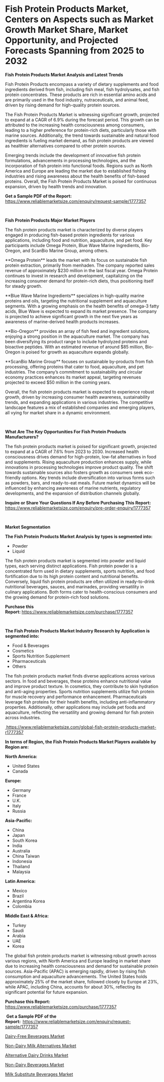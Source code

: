 <p><h1>Fish Protein Products Market, Centers on Aspects such as Market Growth Market Share, Market Opportunity, and Projected Forecasts Spanning from 2025 to 2032</h1></p><p><strong>Fish Protein Products Market Analysis and Latest Trends</strong></p>
<p><p>Fish Protein Products encompass a variety of dietary supplements and food ingredients derived from fish, including fish meal, fish hydrolysates, and fish protein concentrates. These products are rich in essential amino acids and are primarily used in the food industry, nutraceuticals, and animal feed, driven by rising demand for high-quality protein sources.</p><p>The Fish Protein Products Market is witnessing significant growth, projected to expand at a CAGR of 6.9% during the forecast period. This growth can be attributed to the increasing health consciousness among consumers, leading to a higher preference for protein-rich diets, particularly those with marine sources. Additionally, the trend towards sustainable and natural food ingredients is fueling market demand, as fish protein products are viewed as healthier alternatives compared to other protein sources.</p><p>Emerging trends include the development of innovative fish protein formulations, advancements in processing technologies, and the incorporation of fish protein into functional foods. Regions such as North America and Europe are leading the market due to established fishing industries and rising awareness about the health benefits of fish-based proteins. Overall, the Fish Protein Products Market is poised for continuous expansion, driven by health trends and innovation.</p></p>
<p><strong>Get a Sample PDF of the Report:&nbsp;</strong> <a href="https://www.reliablemarketsize.com/enquiry/request-sample/1777357?utm_campaign=1999&utm_medium=2&utm_source=Github&utm_content=ia&utm_term=07042025&utm_id=fish-protein-products">https://www.reliablemarketsize.com/enquiry/request-sample/1777357</a></p>
<p>&nbsp;</p>
<p><strong>Fish Protein Products Major Market Players</strong></p>
<p><p>The fish protein products market is characterized by diverse players engaged in producing fish-based protein ingredients for various applications, including food and nutrition, aquaculture, and pet food. Key participants include Omega Protein, Blue Wave Marine Ingredients, Bio-Oregon, and ScanBio Marine Group, among others.</p><p>**Omega Protein** leads the market with its focus on sustainable fish protein extraction, primarily from menhaden. The company reported sales revenue of approximately $230 million in the last fiscal year. Omega Protein continues to invest in research and development, capitalizing on the increasing consumer demand for protein-rich diets, thus positioning itself for steady growth.</p><p>**Blue Wave Marine Ingredients** specializes in high-quality marine proteins and oils, targeting the nutritional supplement and aquaculture segments. With a growing emphasis on the health benefits of omega-3 fatty acids, Blue Wave is expected to expand its market presence. The company is projected to achieve significant growth in the next five years as awareness of marine-derived health products increases.</p><p>**Bio-Oregon** provides an array of fish feed and ingredient solutions, enjoying a strong position in the aquaculture market. The company has been diversifying its product range to include hydrolyzed proteins and bioactive peptides. With an estimated revenue of around $85 million, Bio-Oregon is poised for growth as aquaculture expands globally.</p><p>**ScanBio Marine Group** focuses on sustainable by-products from fish processing, offering proteins that cater to food, aquaculture, and pet industries. The company’s commitment to sustainability and circular economy practices enhances its market appeal, targeting revenues projected to exceed $50 million in the coming years.</p><p>Overall, the fish protein products market is expected to experience robust growth, driven by increasing consumer health awareness, sustainability trends, and expanding applications in various industries. The competitive landscape features a mix of established companies and emerging players, all vying for market share in a dynamic environment.</p></p>
<p>&nbsp;</p>
<p><strong>What Are The Key Opportunities For Fish Protein Products Manufacturers?</strong></p>
<p><p>The fish protein products market is poised for significant growth, projected to expand at a CAGR of 7.6% from 2023 to 2030. Increased health consciousness drives demand for high-protein, low-fat alternatives in food and supplements. Rising aquaculture production enhances supply, while innovations in processing technologies improve product quality. The shift towards sustainable sources also fosters growth as consumers seek eco-friendly options. Key trends include diversification into various forms such as powders, bars, and ready-to-eat meals. Future market dynamics will be influenced by enhancing awareness of marine nutrients, regulatory developments, and the expansion of distribution channels globally.</p></p>
<p><strong>Inquire or Share Your Questions If Any Before Purchasing This Report:</strong> <a href="https://www.reliablemarketsize.com/enquiry/pre-order-enquiry/1777357?utm_campaign=1999&utm_medium=2&utm_source=Github&utm_content=ia&utm_term=07042025&utm_id=fish-protein-products">https://www.reliablemarketsize.com/enquiry/pre-order-enquiry/1777357</a></p>
<p>&nbsp;</p>
<p><strong>Market Segmentation</strong></p>
<p><strong>The Fish Protein Products Market Analysis by types is segmented into:</strong></p>
<p><ul><li>Powder</li><li>Liquid</li></ul></p>
<p><p>The fish protein products market is segmented into powder and liquid types, each serving distinct applications. Fish protein powder is a concentrated form used in dietary supplements, sports nutrition, and food fortification due to its high protein content and nutritional benefits. Conversely, liquid fish protein products are often utilized in ready-to-drink nutritional beverages, sauces, and marinades, providing versatility in culinary applications. Both forms cater to health-conscious consumers and the growing demand for protein-rich food solutions.</p></p>
<p><strong>Purchase this Report:&nbsp;</strong><a href="https://www.reliablemarketsize.com/purchase/1777357?utm_campaign=1999&utm_medium=2&utm_source=Github&utm_content=ia&utm_term=07042025&utm_id=fish-protein-products">https://www.reliablemarketsize.com/purchase/1777357</a></p>
<p>&nbsp;</p>
<p><strong>The Fish Protein Products Market Industry Research by Application is segmented into:</strong></p>
<p><ul><li>Food & Beverages</li><li>Cosmetics</li><li>Sports Nutrition Supplement</li><li>Pharmaceuticals</li><li>Others</li></ul></p>
<p><p>The fish protein products market finds diverse applications across various sectors. In food and beverages, these proteins enhance nutritional value and improve product texture. In cosmetics, they contribute to skin hydration and anti-aging properties. Sports nutrition supplements utilize fish protein for muscle recovery and performance enhancement. Pharmaceuticals leverage fish proteins for their health benefits, including anti-inflammatory properties. Additionally, other applications may include pet foods and aquaculture, reflecting the versatility and growing demand for fish protein across industries.</p></p>
<p><a href="https://www.reliablemarketsize.com/global-fish-protein-products-market-r1777357?utm_campaign=1999&utm_medium=2&utm_source=Github&utm_content=ia&utm_term=07042025&utm_id=fish-protein-products">&nbsp;https://www.reliablemarketsize.com/global-fish-protein-products-market-r1777357</a></p>
<p><strong>In terms of Region, the Fish Protein Products Market Players available by Region are:</strong></p>
<p>
    <p> <strong> North America: </strong>
        <ul>
            <li>United States</li>
            <li>Canada</li>
        </ul>
        </p> 
    <p> <strong> Europe: </strong>
        <ul>
            <li>Germany</li>
            <li>France</li>
            <li>U.K.</li>
            <li>Italy</li>
            <li>Russia</li>
        </ul>
        </p> 
    <p> <strong> Asia-Pacific: </strong>
        <ul>
            <li>China</li>
            <li>Japan</li>
            <li>South Korea</li>
            <li>India</li>
            <li>Australia</li>
            <li>China Taiwan</li>
            <li>Indonesia</li>
            <li>Thailand</li>
            <li>Malaysia</li>
        </ul>
        </p> 
    <p> <strong> Latin America: </strong>
        <ul>
            <li>Mexico</li>
            <li>Brazil</li>
            <li>Argentina Korea</li>
            <li>Colombia</li>
        </ul>
        </p> 
    <p> <strong> Middle East & Africa: </strong>
        <ul>
            <li>Turkey</li>
            <li>Saudi</li>
            <li>Arabia</li>
            <li>UAE</li>
            <li>Korea</li>
        </ul>
    </p>
    </p>
<p><p>The global fish protein products market is witnessing robust growth across various regions, with North America and Europe leading in market share due to increasing health consciousness and demand for sustainable protein sources. Asia-Pacific (APAC) is emerging rapidly, driven by rising fish consumption and aquaculture advancements. The United States holds approximately 25% of the market share, followed closely by Europe at 23%, while APAC, including China, accounts for about 30%, reflecting its significant potential for future expansion.</p></p>
<p><strong>Purchase this Report: </strong><a href="https://www.reliablemarketsize.com/purchase/1777357?utm_campaign=1999&utm_medium=2&utm_source=Github&utm_content=ia&utm_term=07042025&utm_id=fish-protein-products">https://www.reliablemarketsize.com/purchase/1777357</a></p>
<p>&nbsp;<strong>Get a Sample PDF of the Report:&nbsp;&nbsp;</strong><a href="https://www.reliablemarketsize.com/enquiry/request-sample/1777357?utm_campaign=1999&utm_medium=2&utm_source=Github&utm_content=ia&utm_term=07042025&utm_id=fish-protein-products">https://www.reliablemarketsize.com/enquiry/request-sample/1777357</a></p>
<p><strong></strong></p>
<p><p><a href="https://github.com/roffefaith6l/Market-Research-Report-List-1/blob/main/dairy-free-beverages-market.md?utm_campaign=1999&utm_medium=2&utm_source=Github&utm_content=ia&utm_term=07042025&utm_id=fish-protein-products">Dairy-Free Beverages Market</a></p><p><a href="https://github.com/semenbobbaxu/Market-Research-Report-List-1/blob/main/non-dairy-milk-alternatives-market.md?utm_campaign=1999&utm_medium=2&utm_source=Github&utm_content=ia&utm_term=07042025&utm_id=fish-protein-products">Non-Dairy Milk Alternatives Market</a></p><p><a href="https://github.com/irisadoranrx/Market-Research-Report-List-1/blob/main/alternative-dairy-drinks-market.md?utm_campaign=1999&utm_medium=2&utm_source=Github&utm_content=ia&utm_term=07042025&utm_id=fish-protein-products">Alternative Dairy Drinks Market</a></p><p><a href="https://github.com/erkidrhoy/Market-Research-Report-List-1/blob/main/non-dairy-beverages-market.md?utm_campaign=1999&utm_medium=2&utm_source=Github&utm_content=ia&utm_term=07042025&utm_id=fish-protein-products">Non-Dairy Beverages Market</a></p><p><a href="https://github.com/milievkulov/Market-Research-Report-List-1/blob/main/milk-substitute-beverages-market.md?utm_campaign=1999&utm_medium=2&utm_source=Github&utm_content=ia&utm_term=07042025&utm_id=fish-protein-products">Milk Substitute Beverages Market</a></p></p>
